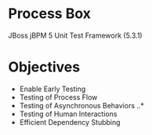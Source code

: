 # Process Box
JBoss jBPM 5 Unit Test Framework (5.3.1)

# Objectives
* Enable Early Testing
* Testing of Process Flow
* Testing of Asynchronous Behaviors
..*
* Testing of Human Interactions
* Efficient Dependency Stubbing